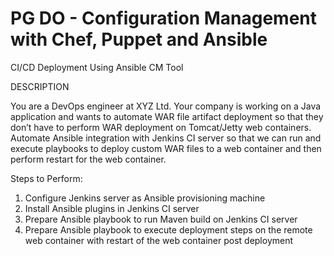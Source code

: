 # PG DO - Configuration Management with Chef, Puppet and Ansible
CI/CD Deployment Using Ansible CM Tool

DESCRIPTION

You are a DevOps engineer at XYZ Ltd. Your company is working on a Java application and wants to automate WAR file artifact deployment so that they don’t have to perform WAR deployment on Tomcat/Jetty web containers. Automate Ansible integration with Jenkins CI server so that we can run and execute playbooks to deploy custom WAR files to a web container and then perform restart for the web container.

 

Steps to Perform:

1. Configure Jenkins server as Ansible provisioning machine
2. Install Ansible plugins in Jenkins CI server
3. Prepare Ansible playbook to run Maven build on Jenkins CI server
4. Prepare Ansible playbook to execute deployment steps on the remote web container with restart of the web container post deployment
